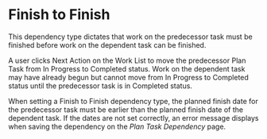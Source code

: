 # Finish to Finish

This dependency type dictates that work on the predecessor task must be
finished before work on the dependent task can be finished.

A user clicks Next Action on the Work List to move the predecessor Plan
Task from In Progress to Completed status. Work on the dependent task
may have already begun but cannot move from In Progress to Completed
status until the predecessor task is in Completed status.

When setting a Finish to Finish dependency type, the planned finish date
for the predecessor task must be earlier than the planned finish date of
the dependent task. If the dates are not set correctly, an error message
displays when saving the dependency on the *Plan Task Dependency* page.

